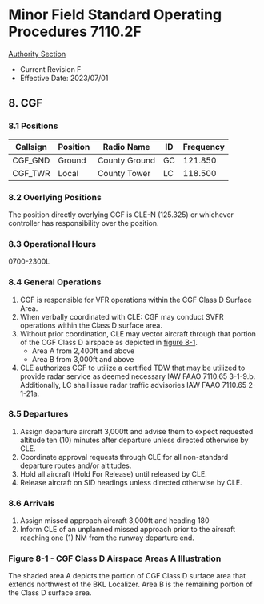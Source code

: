 # Minor Field Standard Operating Procedures 7110.2F
[Authority Section](../../authority-sections/7110.2F-authority.md)
- Current Revision F
- Effective Date: 2023/07/01

## 8. CGF

### 8.1 Positions
| Callsign | Position | Radio Name | ID | Frequency |
| -- | -- | -- | -- | -- |
| CGF_GND | Ground |  County Ground | GC | 121.850 |
| CGF_TWR | Local |  County Tower | LC | 118.500 |

### 8.2 Overlying Positions
The position directly overlying CGF is CLE-N (125.325) or whichever controller has responsibility over the position.

### 8.3 Operational Hours
0700-2300L


### 8.4 General Operations
1. CGF is responsible for VFR operations within the CGF Class D Surface Area. 
2. When verbally coordinated with CLE: CGF may conduct SVFR operations within
the Class D surface area.
3. Without prior coordination, CLE may vector aircraft through that portion of the CGF Class D airspace as depicted in [figure 8-1](#figure-8-1---cgf-class-d-airspace-areas-a-illustration). 
    - Area A from 2,400ft and above
    - Area B from 3,000ft and above
4. CLE authorizes CGF to utilize a certified TDW that may be utilized to provide radar service as deemed necessary IAW FAAO 7110.65 3-1-9.b. Additionally, LC shall issue radar traffic advisories IAW FAAO 7110.65 2-1-21a.


### 8.5 Departures
1. Assign departure aircraft 3,000ft and advise them to expect requested altitude ten (10) minutes after departure unless directed otherwise by CLE.
2. Coordinate approval requests through CLE for all non-standard departure routes and/or altitudes.
3. Hold all aircraft (Hold For Release) until released by CLE.
4. Release aircraft on SID headings unless directed otherwise by CLE.



### 8.6 Arrivals
1. Assign missed approach aircraft 3,000ft and heading 180
2. Inform CLE of an unplanned missed approach prior to the aircraft reaching one (1) NM from the runway departure end.

### Figure 8-1 - CGF Class D Airspace Areas A Illustration
The shaded area A depicts the portion of CGF Class D surface area that extends northwest of the BKL Localizer. Area B is the remaining portion of the Class D surface area.
